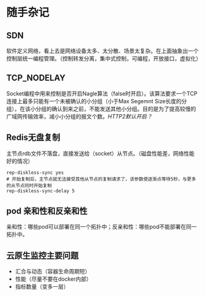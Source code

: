 # 随手杂记

## SDN

软件定义网络，看上去是网络设备太多、太分散、场景太复杂。在上面抽象出一个控制层统一编程管理。（控制转发分离，集中式控制，可编程，开放接口，虚拟化）


## TCP_NODELAY

Socket编程中用来控制是否开启Nagle算法（false时开启）。该算法要求一个TCP连接上最多只能有一个未被确认的小分组（小于Max Segemnt Size长度的分组），在该小分组的确认到来之前，不能发送其他小分组。目的是为了提高较慢的广域网传输效率，减小小分组的报文个数。*HTTP2默认开启？*


## Redis无盘复制

主节点rdb文件不落盘，直接发送给（socket）从节点。（磁盘性能差，网络性能好的情况）

```
rep-diskless-sync yes
# 开始复制后，主节点就无法接受其他从节点的复制请求了，该参数使逐渐点等待5秒，与更多的从节点同时开始复制
rep-diskless-sync-delay 5
```

## pod 亲和性和反亲和性

亲和性：哪些pod可以部署在同一个拓扑中；反亲和性：哪些pod不能部署在同一拓扑中。

## 云原生监控主要问题

* 汇合与动态（容器生命周期短）
* 性能（尽量不要在docker内部）
* 指标数量（变多一层）